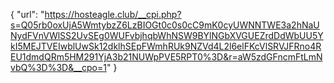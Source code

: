 {
  "url": "https://hosteagle.club/__cpi.php?s=Q05rb0oxUjA5WmtybzZ6LzBIOGt0c0s0cC9mK0cyUWNNTWE3a2hNaUNydFVnVWlSS2UvSEg0WUFvbjhqbWhNSW9BYlNGbXVGUEZrdDdWbUU5YkI5MEJTVEIwblUwSk12dklhSEpFWmhRUk9NZVd4L2l6elFKcVlSRVJFRno4REU1dmdQRm5HM291YjA3b21NUWpPVE5RPT0%3D&r=aW5zdGFncmFtLmNvbQ%3D%3D&__cpo=1"
}
